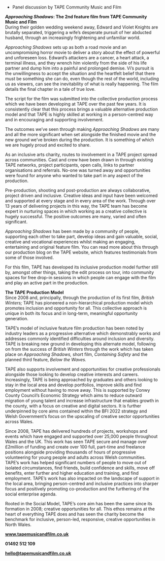 
+ Panel discussion by TAPE Community Music and Film

**_Approaching Shadows_: The 2nd feature film from  TAPE Community Music and Film**  
During their golden wedding weekend away, Edward and Violet Knights are brutally separated, triggering a wife’s desperate pursuit of her abducted husband, through an increasingly frightening and unfamiliar world.

_Approaching Shadows_ sets up as both a road movie and an uncompromising horror movie to deliver a story about the effect of powerful and unforeseen loss. Edward’s attackers are a cancer, a heart attack, a terminal illness, and they wrench him violently from the side of his life partner and dump him into a painful and prolonged demise. Vi’s pursuit is the unwillingness to accept the situation and the heartfelt belief that there must be something she can do, even though the rest of the world, including us as viewers, can see the inevitability of what is really happening. The film details the final chapter in a tale of true love.

The script for the film was submitted into the collective production process which we have been developing at TAPE over the past few years. It is consistently clear that this process brings a valuable alternative production model and that TAPE is highly skilled at working in a person-centred way and in encouraging and supporting involvement.

The outcomes we’ve seen through making _Approaching Shadows_ are many and all the more significant when set alongside the finished movie and the new ground we’ve broken during the production. It is something of which we are hugely proud and excited to share.

As an inclusive arts charity, routes to involvement in a TAPE project spread across communities. Cast and crew have been drawn in through existing TAPE networks, project participants, open calls, links to partner organisations and referrals. No-one was turned away and opportunities were found for anyone who wanted to take part in any aspect of the production.

Pre-production, shooting and post-production are always collaborative, project driven and inclusive. Creative ideas and input have been welcomed and supported at every stage and in every area of the work. Through over 13 years of delivering projects in this way, the TAPE team has become expert in nurturing spaces in which working as a creative collective is hugely successful. The positive outcomes are many, varied and often significant.

_Approaching Shadows_ has been made by a community of people, supporting each other to take part, develop ideas and gain valuable, social, creative and vocational experiences whilst making an engaging, entertaining and original feature film. You can read more about this through our production blog on the TAPE website, which features testimonials from some of those involved.

For this film, TAPE has developed its inclusive production model further still by, amongst other things, taking the edit process on tour, into community spaces for free drop-in sessions in which people can engage with the film and play an active part in the production.

**The TAPE Production Model**  
Since 2008 and, principally, through the production of its first film, _British Winters;_ TAPE has pioneered a non-hierarchical production model which promotes inclusion and opportunity for all. This collective approach is unique in both its focus and in long-term, meaningful opportunity generation.

TAPE’s model of inclusive feature film production has been noted by industry leaders as a progressive alternative which demonstrably works and addresses commonly identified difficulties around inclusion and diversity. TAPE is breaking new ground in developing this alternate model, following on from the success of _British Winters_ through the work which has taken place on _Approaching Shadows,_ short film, _Containing Safety_ and the planned third feature, _Below  the Waves._

TAPE also supports involvement and opportunities for creative professionals alongside those looking to develop creative interests and careers. Increasingly, TAPE is being approached by graduates and others looking to stay in the local area and develop portfolios, improve skills and find employment without having to move away. This is supported by Conwy County Council’s Economic Strategy which aims to reduce outward migration of young talent and increase infrastructure that enables growth in the county, with a focus on creative and digital sectors. It is further underpinned by core aims contained within the BFI 2022 strategy and Welsh Government’s focus on the upscaling of creative sector opportunities across Wales.

Since 2008, TAPE has delivered hundreds of projects, workshops and events which have engaged and supported over 25,000 people throughout Wales and the UK. This work has seen TAPE secure and manage over £2million of funding and create over 100 full, part-time and freelance positions alongside providing thousands of hours of progressive volunteering for young people and adults across Welsh communities. TAPE’s work has helped significant numbers of people to move out of isolated circumstances, find friends, build confidence and skills, move off benefits, enter further and higher education and training, and find employment. TAPE’s work has also impacted on the landscape of support in the local area, bringing person-centred and inclusive practices into sharper focus and positively promoting co-production and the furthering of the social enterprise agenda.

Rooted in the Social Model, TAPE’s core aim has been the same since its formation in 2008; creative opportunities for all. This ethos remains at the heart of everything TAPE does and has seen the charity become the benchmark for inclusive, person-led, responsive, creative opportunities in North Wales.

**www.tapemusicandfilm.co.uk**

**01492 512 109**

**hello@tapemusicandfilm.co.uk**
<!--stackedit_data:
eyJoaXN0b3J5IjpbMjAxMDM5MjIxXX0=
-->